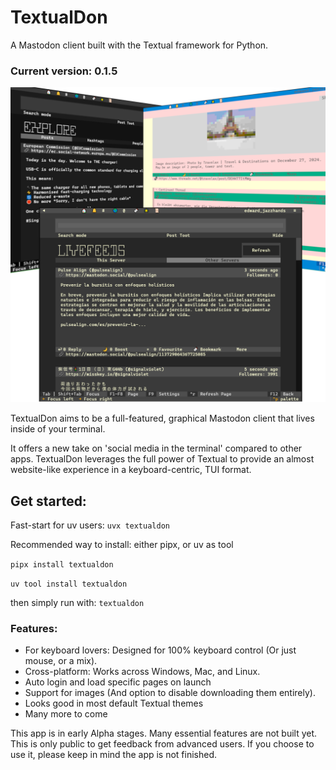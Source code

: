 # TextualDon
A Mastodon client built with the Textual framework for Python.

### Current version: 0.1.5

![Demo Image](https://raw.githubusercontent.com/edward-jazzhands/textualdon/refs/heads/master/media/graphic1.png)

TextualDon aims to be a full-featured, graphical Mastodon client that lives inside of your terminal.

It offers a new take on 'social media in the terminal' compared to other apps. 
TextualDon leverages the full power of Textual to provide an almost website-like 
experience in a keyboard-centric, TUI format.

## Get started:

Fast-start for uv users:
`uvx textualdon`

Recommended way to install: either pipx, or uv as tool

`pipx install textualdon`

`uv tool install textualdon`

then simply run with: `textualdon`

### Features:

- For keyboard lovers: Designed for 100% keyboard control (Or just mouse, or a mix).
- Cross-platform: Works across Windows, Mac, and Linux.
- Auto login and load specific pages on launch
- Support for images (And option to disable downloading them entirely).
- Looks good in most default Textual themes
- Many more to come

This app is in early Alpha stages. Many essential features are not built yet.   
This is only public to get feedback from advanced users. If you choose to use it, 
please keep in mind the app is not finished.
